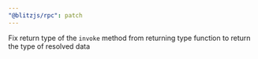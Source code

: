 ```yaml
---
"@blitzjs/rpc": patch
---
```


Fix return type of the `invoke` method from returning type function to return the type of resolved data
